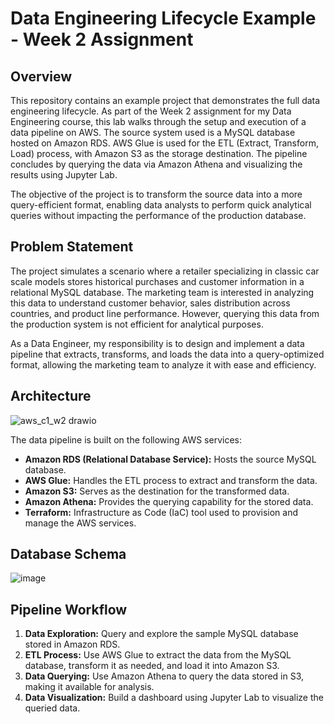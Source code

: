 # Data Engineering Lifecycle Example - Week 2 Assignment

## Overview

This repository contains an example project that demonstrates the full data engineering lifecycle. As part of the Week 2 assignment for my Data Engineering course, this lab walks through the setup and execution of a data pipeline on AWS. The source system used is a MySQL database hosted on Amazon RDS. AWS Glue is used for the ETL (Extract, Transform, Load) process, with Amazon S3 as the storage destination. The pipeline concludes by querying the data via Amazon Athena and visualizing the results using Jupyter Lab.

The objective of the project is to transform the source data into a more query-efficient format, enabling data analysts to perform quick analytical queries without impacting the performance of the production database.

## Problem Statement

The project simulates a scenario where a retailer specializing in classic car scale models stores historical purchases and customer information in a relational MySQL database. The marketing team is interested in analyzing this data to understand customer behavior, sales distribution across countries, and product line performance. However, querying this data from the production system is not efficient for analytical purposes. 

As a Data Engineer, my responsibility is to design and implement a data pipeline that extracts, transforms, and loads the data into a query-optimized format, allowing the marketing team to analyze it with ease and efficiency.

## Architecture

![aws_c1_w2 drawio](https://github.com/user-attachments/assets/53648956-fde3-48e9-88e4-b9083a972199)

The data pipeline is built on the following AWS services:
- **Amazon RDS (Relational Database Service):** Hosts the source MySQL database.
- **AWS Glue:** Handles the ETL process to extract and transform the data.
- **Amazon S3:** Serves as the destination for the transformed data.
- **Amazon Athena:** Provides the querying capability for the stored data.
- **Terraform:** Infrastructure as Code (IaC) tool used to provision and manage the AWS services.

## Database Schema

![image](https://github.com/user-attachments/assets/c84844f3-d5c4-49a9-8009-80f35fe7e97f)

## Pipeline Workflow

1. **Data Exploration:** Query and explore the sample MySQL database stored in Amazon RDS.
2. **ETL Process:** Use AWS Glue to extract the data from the MySQL database, transform it as needed, and load it into Amazon S3.
3. **Data Querying:** Use Amazon Athena to query the data stored in S3, making it available for analysis.
4. **Data Visualization:** Build a dashboard using Jupyter Lab to visualize the queried data.
